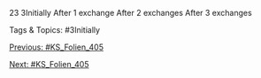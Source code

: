 23
3Initially
After 1 exchange
After 2 exchanges
After 3 exchanges

   Tags & Topics:
   #3Initially

[Previous: #KS_Folien_405](KS_Folien_405.md)

[Next: #KS_Folien_405](KS_Folien_405.md)